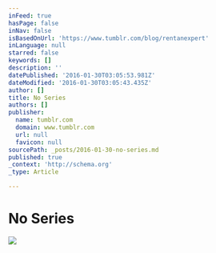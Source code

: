 ```yaml
---
inFeed: true
hasPage: false
inNav: false
isBasedOnUrl: 'https://www.tumblr.com/blog/rentanexpert'
inLanguage: null
starred: false
keywords: []
description: ''
datePublished: '2016-01-30T03:05:53.981Z'
dateModified: '2016-01-30T03:05:43.435Z'
author: []
title: No Series
authors: []
publisher:
  name: tumblr.com
  domain: www.tumblr.com
  url: null
  favicon: null
sourcePath: _posts/2016-01-30-no-series.md
published: true
_context: 'http://schema.org'
_type: Article

---
```

# No Series
![](https://s3-us-west-2.amazonaws.com/the-grid-img/p/2f398c096a5977f28900eaf4f7ed9b1da9deafcf.gif)
